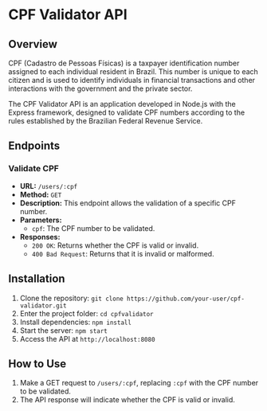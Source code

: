 # CPF Validator API

## Overview
CPF (Cadastro de Pessoas Físicas) is a taxpayer identification number assigned to each individual resident in Brazil. This number is unique to each citizen and is used to identify individuals in financial transactions and other interactions with the government and the private sector.

The CPF Validator API is an application developed in Node.js with the Express framework, designed to validate CPF numbers according to the rules established by the Brazilian Federal Revenue Service.

## Endpoints

### Validate CPF
- **URL:** `/users/:cpf`
- **Method:** `GET`
- **Description:** This endpoint allows the validation of a specific CPF number.
- **Parameters:**
  - `cpf`: The CPF number to be validated.
- **Responses:**
  - `200 OK`: Returns whether the CPF is valid or invalid.
  - `400 Bad Request`: Returns that it is invalid or malformed.

## Installation
1. Clone the repository: `git clone https://github.com/your-user/cpf-validator.git`
2. Enter the project folder: `cd cpfvalidator`
3. Install dependencies: `npm install`
4. Start the server: `npm start`
5. Access the API at `http://localhost:8080`

## How to Use
1. Make a GET request to `/users/:cpf`, replacing `:cpf` with the CPF number to be validated.
2. The API response will indicate whether the CPF is valid or invalid.
